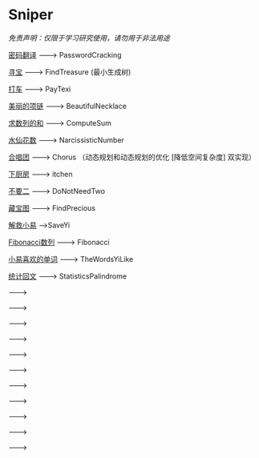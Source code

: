 # Sniper

*免责声明：仅限于学习研究使用，请勿用于非法用途*

[密码翻译](https://www.nowcoder.com/test/question/136de4a719954361a8e9e41c8c4ad855?pid=9439037&tid=14952974)
---> PasswordCracking

[寻宝](https://www.nowcoder.com/question/next?pid=9439037&qid=23650&tid=14952974)
---> FindTreasure (最小生成树)

[打车](https://www.nowcoder.com/question/next?pid=9439037&qid=23650&tid=14952974)
---> PayTexi

[美丽的项链](https://www.nowcoder.com/question/next?pid=9439037&qid=140939&tid=14952974)
---> BeautifulNecklace

[求数列的和](https://www.nowcoder.com/practice/02f23a209c0c4d2484e29b560c174de1?tpId=85&&tqId=29893&rp=1&ru=/activity/oj&qru=/ta/2017test/question-ranking)
---> ComputeSum

[水仙花数](https://www.nowcoder.com/practice/dc943274e8254a9eb074298fb2084703?tpId=85&tqId=29894&rp=1&ru=%2Factivity%2Foj&qru=%2Fta%2F2017test%2Fquestion-ranking)
---> NarcissisticNumber

[合唱团](https://www.nowcoder.com/practice/661c49118ca241909add3a11c96408c8?tpId=85&tqId=29830&tPage=1&rp=1&ru=/ta/2017test&qru=/ta/2017test/question-ranking)
---> Chorus  （动态规划和动态规划的优化 [降低空间复杂度] 双实现）

[下厨房](https://www.nowcoder.com/practice/ca5c9ba9ebac4fd5ae9ba46114b0f476?tpId=85&tqId=29832&tPage=1&rp=1&ru=/ta/2017test&qru=/ta/2017test/question-ranking)
---> itchen 

[不要二](https://www.nowcoder.com/practice/1183548cd48446b38da501e58d5944eb?tpId=85&tqId=29840&tPage=1&rp=1&ru=/ta/2017test&qru=/ta/2017test/question-ranking)
---> DoNotNeedTwo

[藏宝图](https://www.nowcoder.com/questionTerminal/74475ee28edb497c8aa4f8c370f08c30)
---> FindPrecious

[解救小易](https://www.nowcoder.com/questionTerminal/cd763d8541fc4243b8d3b967bb6d6b6a)
-->SaveYi

[Fibonacci数列](https://www.nowcoder.com/questionTerminal/18ecd0ecf5ef4fe9ba3f17f8d00d2d66?pos=11&orderByHotValue=1)
---> Fibonacci

[小易喜欢的单词](https://www.nowcoder.com/questionTerminal/ca7b8af83e2f4ec1af2f23d6733223b5?pos=11&orderByHotValue=1)
---> TheWordsYiLike

[统计回文](https://www.nowcoder.com/questionTerminal/9d1559511b3849deaa71b576fa7009dc)
---> StatisticsPalindrome

[]()
--->

[]()
--->

[]()
--->


[]()
--->

[]()
--->

[]()
--->

[]()
--->

[]()
--->

[]()
--->

[]()
--->

[]()
--->


